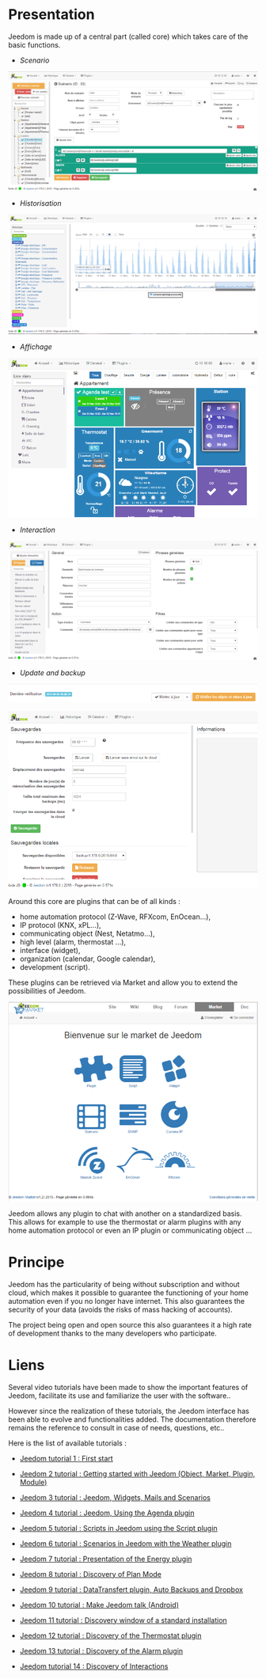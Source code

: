 Presentation
===

Jeedom is made up of a central part (called core) which takes care of the basic functions.

-   *Scenario*

![Page Scenario](images/doc-presentation-scenario.png)

-   *Historisation*

![Page Historique](images/doc-presentation-historique.png)

-   *Affichage*

![Page Dashboard](images/doc-presentation-affichage.png)

-   *Interaction*

![Page Interaction](images/doc-presentation-interaction.png)

-   *Update and backup*

![Page Mise à jour](images/doc-presentation-maj.png)

![Page Sauvegarde](images/doc-presentation-sauvegarde.png)

Around this core are plugins that can be of all kinds :

-   home automation protocol (Z-Wave, RFXcom, EnOcean…),
-   IP protocol (KNX, xPL…),
-   communicating object (Nest, Netatmo…),
-   high level (alarm, thermostat ...),
-   interface (widget),
-   organization (calendar, Google calendar),
-   development (script).

These plugins can be retrieved via Market and allow you to extend the possibilities of Jeedom.

![Page Market](images/doc-presentation-market.png)

Jeedom allows any plugin to chat with another on a standardized basis. This allows for example to use the thermostat or alarm plugins with any home automation protocol or even an IP plugin or communicating object ...

Principe
=== 

Jeedom has the particularity of being without subscription and without cloud, which makes it possible to guarantee the functioning of your home automation even if you no longer have internet. This also guarantees the security of your data (avoids the risks of mass hacking of accounts).

The project being open and open source this also guarantees it a high rate of development thanks to the many developers who participate.

Liens
===

Several video tutorials have been made to show the important features of Jeedom, facilitate its use and familiarize the user with the software..

However since the realization of these tutorials, the Jeedom interface has been able to evolve and functionalities added. The documentation therefore remains the reference to consult in case of needs, questions, etc..

Here is the list of available tutorials :

-   [Jeedom tutorial 1 : First start](https://www.youtube.com/watch?v=UTECRBGEUtI)

-   [Jeedom 2 tutorial : Getting started with Jeedom (Object, Market, Plugin, Module)](https://www.youtube.com/watch?v=2LU1neNvbus)

-   [Jeedom 3 tutorial : Jeedom, Widgets, Mails and Scenarios](https://www.youtube.com/watch?v=OJn33XbpiH8)

-   [Jeedom 4 tutorial : Jeedom, Using the Agenda plugin](https://www.youtube.com/watch?v=EBuvIabg3Cc)

-   [Jeedom 5 tutorial : Scripts in Jeedom using the Script plugin](https://www.youtube.com/watch?v=FRbQILAogX0)

-   [Jeedom 6 tutorial : Scenarios in Jeedom with the Weather plugin](https://www.youtube.com/watch?v=w0ErP3wyEoA)

-   [Jeedom 7 tutorial : Presentation of the Energy plugin](https://www.youtube.com/watch?v=DZfA_DxqbNs)

-   [Jeedom 8 tutorial : Discovery of Plan Mode](https://www.youtube.com/watch?v=2IkXF6CBCAE)

-   [Jeedom 9 tutorial : DataTransfert plugin, Auto Backups and Dropbox](https://www.youtube.com/watch?v=wLOfJygFc8k)

-   [Jeedom 10 tutorial : Make Jeedom talk (Android)](https://www.youtube.com/watch?v=3Pc3VJFWHo4)

-   [Jeedom 11 tutorial : Discovery window of a standard installation](https://www.youtube.com/watch?v=hW1d1FvkmSs)

-   [Jeedom 12 tutorial : Discovery of the Thermostat plugin](https://www.youtube.com/watch?v=T21gqp1SQK0)

-   [Jeedom 13 tutorial : Discovery of the Alarm plugin](https://www.youtube.com/watch?v=JjnWeU614gc)

-   [Jeedom tutorial 14 : Discovery of Interactions](https://www.youtube.com/watch?v=Z8SHo_Xwk0Q) 
